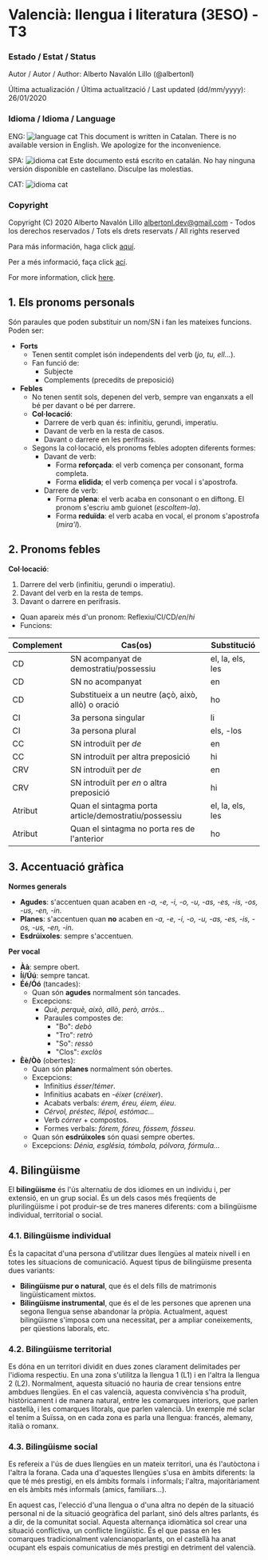 # Valencià: llengua i literatura (3ESO) - T3

### Estado / Estat / Status

Autor / Autor / Author: Alberto Navalón Lillo (@albertonl)

Última actualización / Última actualització / Last updated (dd/mm/yyyy): 26/01/2020

### Idioma / Idioma / Language

ENG: ![language cat](https://img.shields.io/badge/language-cat-orange.svg) This document is written in Catalan. There is no available version in English. We apologize for the inconvenience.

SPA: ![idioma cat](https://img.shields.io/badge/idioma-cat-orange.svg) Este documento está escrito en catalán. No hay ninguna versión disponible en castellano. Disculpe las molestias.

CAT: ![idioma cat](https://img.shields.io/badge/idioma-cat-orange.svg)

### Copyright

Copyright (C) 2020 Alberto Navalón Lillo <albertonl.dev@gmail.com> - Todos los derechos reservados / Tots els drets reservats / All rights reserved

Para más información, haga click [aquí](https://github.com/albertonl/ies/blob/master/COPYRIGHT-spa).

Per a més informació, faça click [ací](https://github.com/albertonl/ies/blob/master/COPYRIGHT-cat).

For more information, click [here](https://github.com/albertonl/ies/blob/master/COPYRIGHT).

## 1. Els pronoms personals

Són paraules que poden substituir un nom/SN i fan les mateixes funcions. Poden ser:

- **Forts**
	- Tenen sentit complet isón independents del verb (_jo, tu, ell..._).
	- Fan funció de:
		- Subjecte
		- Complements (precedits de preposició)
- **Febles**
	- No tenen sentit sols, depenen del verb, sempre van enganxats a ell bé per davant o bé per darrere.
	- **Col·locació**:
		- Darrere de verb quan és: infinitiu, gerundi, imperatiu.
		- Davant de verb en la resta de casos.
		- Davant o darrere en les perífrasis.
	- Segons la col·locació, els pronoms febles adopten diferents formes:
		- Davant de verb:
			- Forma **reforçada**: el verb comença per consonant, forma completa.
			- Forma **elidida**; el verb comença per vocal i s'apostrofa.
		- Darrere de verb:
			- Forma **plena**: el verb acaba en consonant o en diftong. El pronom s'escriu amb guionet (_escoltem-la_).
			- Forma **reduïda**: el verb acaba en vocal, el pronom s'apostrofa (_mira'l_).

## 2. Pronoms febles

**Col·locació**:

1. Darrere del verb (infinitiu, gerundi o imperatiu).
2. Davant del verb en la resta de temps.
3. Davant o darrere en perífrasis.

- Quan apareix més d'un pronom: Reflexiu/CI/CD/_en_/_hi_
- Funcions:

| Complement | Cas(os) 												| Substitució 			|
|------------|------------------------------------------------------|-----------------------|
| CD 		 | SN acompanyat de demostratiu/possessiu				| el, la, els, les		|
| CD 		 | SN no acompanyat										| en 					|
| CD 		 | Substitueix a un neutre (açò, això, allò) o oració	| ho					|
| CI 		 | 3a persona singular 									| li 					|
| CI 		 | 3a persona plural 									| els, -los 			|
| CC 		 | SN introduït per _de_ 								| en 					|
| CC 		 | SN introduït per altra preposició 					| hi 					|
| CRV 		 | SN introduït per _de_ 								| en 					|
| CRV 		 | SN introduït per _en_ o altra preposició				| hi 					|
| Atribut 	 | Quan el sintagma porta article/demostratiu/possessiu | el, la, els, les 		|
| Atribut 	 | Quan el sintagma no porta res de l'anterior 			| ho 					|

## 3. Accentuació gràfica

**Normes generals**

- **Agudes**: s'accentuen quan acaben en _-a, -e, -i, -o, -u, -as, -es, -is, -os, -us, -en, -in_.
- **Planes**: s'accentuen quan **no** acaben en _-a, -e, -i, -o, -u, -as, -es, -is, -os, -us, -en, -in_.
- **Esdrúixoles**: sempre s'accentuen.

**Per vocal**

- **Àà**: sempre obert.
- **Íí/Úú**: sempre tancat.
- **Éé/Óó** (tancades):
	- Quan són **agudes** normalment són tancades.
	- Excepcions:
		- _Què, perquè, això, allò, però, arròs..._
		- Paraules compostes de:
			- "Bo": _debò_
			- "Tro": _retrò_
			- "So": _ressò_
			- "Clos": _exclòs_
- **Èè/Òò** (obertes):
	- Quan són **planes** normalment són obertes.
	- Excepcions:
		- Infinitius _ésser_/_témer_.
		- Infinitius acabats en _-éixer_ (_créixer_).
		- Acabats verbals: _érem, éreu, éiem, éieu_.
		- _Cérvol, préstec, llépol, estómac..._
		- Verb _córrer_ + compostos.
		- Formes verbals: _fórem, fóreu, fóssem, fósseu_.
	- Quan són **esdrúixoles** són quasi sempre obertes.
	- Excepcions: _Dénia, església, tómbola, pólvora, fórmula..._

## 4. Bilingüisme

El **bilingüisme** és l'ús alternatiu de dos idiomes en un individu i, per extensió, en un grup social. És un dels casos més freqüents de plurilingüisme i pot produir-se de tres maneres diferents: com a bilingüisme individual, territorial o social.

### 4.1. Bilingüisme individual

És la capacitat d'una persona d'utilitzar dues llengües al mateix nivell i en totes les situacions de comunicació. Aquest tipus de bilingüisme presenta dues variants:

- **Bilingüisme pur o natural**, que és el dels fills de matrimonis lingüísticament mixtos.
- **Bilingüisme instrumental**, que és el de les persones que aprenen una segona llengua sense abandonar la pròpia. Actualment, aquest bilingüisme s'imposa com una necessitat, per a ampliar coneixements, per qüestions laborals, etc.

### 4.2. Bilingüisme territorial

Es dóna en un territori dividit en dues zones clarament delimitades per l'idioma respectiu. En una zona s'utilitza la llengua 1 (L1) i en l'altra la llengua 2 (L2). Normalment, aquesta situació no hauria de crear tensions entre ambdues llengües. En el cas valencià, aquesta convivència s'ha produït, històricament i de manera natural, entre les comarques interiors, que parlen castellà, i les comarques litorals, que parlen valencià. Un exemple mé sclar el tenim a Suïssa, on en cada zona es parla una llengua: francés, alemany, italià o romanx.

### 4.3. Bilingüisme social

Es refereix a l'ús de dues llengües en un mateix territori, una és l'autòctona i l'altra la forana. Cada una d'aquestes llengües s'usa en àmbits diferents: la que té més prestigi, en els ámbits formals i informals; l'altra, majoritàriament en els àmbits més informals (amics, familiars...).

En aquest cas, l'elecció d'una llengua o d'una altra no depén de la situació personal ni de la situació geogràfica del parlant, sinó dels altres parlants, és a dir, de la comunitat social. Aquesta alternança idiomàtica sol crear una situació conflictiva, un conflicte lingüístic. És el que passa en les comarques tradicionalment valencianoparlants, on el castellà ha anat ocupant els espais comunicatius de més prestigi en detriment del valencià.